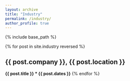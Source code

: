 ```yaml
---
layout: archive
title: "Industry"
permalink: /industry/
author_profile: true
---
```


{% include base_path %}

{% for post in site.industry reversed %}
  <h2 class="archive__item-title" itemprop="headline">
    {{ post.company }}, {{ post.location }}
  </h2>
  <b> {{ post.title }} * {{ post.dates }}</b>
{% endfor %}
